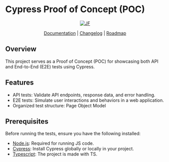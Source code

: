 # Cypress Proof of Concept (POC)

<p align="center">
  <a href="https://www.cypress.io">
    <picture>
      <source media="(prefers-color-scheme: dark)"  srcset="./assets/cypress-logo-dark.png">
      <source media="(prefers-color-scheme: light)" srcset="./assets/cypress-logo-light.png">
      <img alt="JF" src="./assets/jf-automation-testing.webp">
    </picture>    
  </a>
</p>
<p align="center">
  <a href="https://on.cypress.io">Documentation</a> |
  <a href="https://on.cypress.io/changelog">Changelog</a> |
  <a href="https://on.cypress.io/roadmap">Roadmap</a>
</p>

## Overview

This project serves as a Proof of Concept (POC) for showcasing both API and End-to-End (E2E) tests using Cypress. 

## Features

- API tests: Validate API endpoints, response data, and error handling.
- E2E tests: Simulate user interactions and behaviors in a web application.
- Organized test structure: Page Object Model

## Prerequisites

Before running the tests, ensure you have the following installed:

- [Node.js](https://nodejs.org/): Required for running JS code.
- [Cypress](https://docs.cypress.io/guides/getting-started/installing-cypress.html): Install Cypress globally or locally in your project.
- [Typescript](https://www.typescriptlang.org/download): The project is made with TS.
